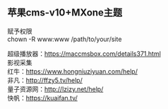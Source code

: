## 苹果cms-v10+MXone主题
赋予权限    </br>
chown -R www:www /path/to/your/site

超级播放器：https://maccmsbox.com/details371.html    </br>
影视采集    </br>
红牛：https://www.hongniuziyuan.com/help/    </br>
非凡：http://ffzy5.tv/help/    </br>
量子资源网：http://lzizy.net/help/    </br>
快帆：https://kuaifan.tv/
